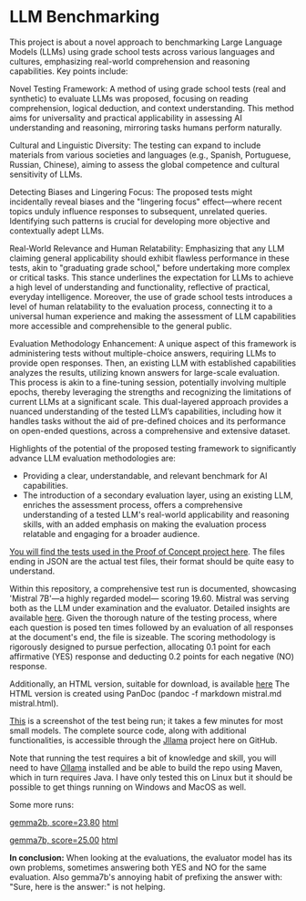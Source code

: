 # LLM Benchmarking

This project is about a novel approach to benchmarking Large Language Models (LLMs) using grade school tests across various languages and cultures, emphasizing real-world comprehension and reasoning capabilities. Key points include:

Novel Testing Framework: A method of using grade school tests (real and synthetic) to evaluate LLMs was proposed, focusing on reading comprehension, logical deduction, and context understanding. This method aims for universality and practical applicability in assessing AI understanding and reasoning, mirroring tasks humans perform naturally.

Cultural and Linguistic Diversity: The testing can expand to include materials from various societies and languages (e.g., Spanish, Portuguese, Russian, Chinese), aiming to assess the global competence and cultural sensitivity of LLMs.

Detecting Biases and Lingering Focus: The proposed tests might incidentally reveal biases and the "lingering focus" effect—where recent topics unduly influence responses to subsequent, unrelated queries. Identifying such patterns is crucial for developing more objective and contextually adept LLMs.

Real-World Relevance and Human Relatability: Emphasizing that any LLM claiming general applicability should exhibit flawless performance in these tests, akin to "graduating grade school," before undertaking more complex or critical tasks. This stance underlines the expectation for LLMs to achieve a high level of understanding and functionality, reflective of practical, everyday intelligence. Moreover, the use of grade school tests introduces a level of human relatability to the evaluation process, connecting it to a universal human experience and making the assessment of LLM capabilities more accessible and comprehensible to the general public.

Evaluation Methodology Enhancement: A unique aspect of this framework is administering tests without multiple-choice answers, requiring LLMs to provide open responses. Then, an existing LLM with established capabilities analyzes the results, utilizing known answers for large-scale evaluation. This process is akin to a fine-tuning session, potentially involving multiple epochs, thereby leveraging the strengths and recognizing the limitations of current LLMs at a significant scale. This dual-layered approach provides a nuanced understanding of the tested LLM’s capabilities, including how it handles tasks without the aid of pre-defined choices and its performance on open-ended questions, across a comprehensive and extensive dataset.

Highlights of the potential of the proposed testing framework to significantly advance LLM evaluation methodologies are:
- Providing a clear, understandable, and relevant benchmark for AI capabilities.
- The introduction of a secondary evaluation layer, using an existing LLM, enriches the assessment process, offers a comprehensive understanding of a tested LLM's real-world applicability and reasoning skills, with an added emphasis on making the evaluation process relatable and engaging for a broader audience.

[You will find the tests used in the Proof of Concept project here](https://github.com/Walter-Stroebel/Jllama/tree/main/src/main/resources). The files ending in JSON are the actual test files, their format should be quite easy to understand.

Within this repository, a comprehensive test run is documented, showcasing 'Mistral 7B'—a highly regarded model— scoring 19.60. Mistral was serving both as the LLM under examination and the evaluator. Detailed insights are available [here](mistral.md). 
Given the thorough nature of the testing process, where each question is posed ten times followed by an evaluation of all responses at the document's end, the file is sizeable.
The scoring methodology is rigorously designed to pursue perfection, allocating 0.1 point for each affirmative (YES) response and deducting 0.2 points for each negative (NO) response.

Additionally, an HTML version, suitable for download, is available [here](mistral.html)
The HTML version is created using PanDoc (pandoc -f markdown mistral.md mistral.html).

[This](running.png) is a screenshot of the test being run; it takes a few minutes for most small models. The complete source code, along with additional functionalities, is accessible through the [Jllama](https://github.com/Walter-Stroebel/Jllama) project here on GitHub.

Note that running the test requires a bit of knowledge and skill, you will need to have [Ollama](https://github.com/ollama/ollama) installed and be able to build the repo using Maven, which in turn requires Java.
I have only tested this on Linux but it should be possible to get things running on Windows and MacOS as well.

Some more runs:

[gemma2b, score=23.80](gemma2b.md) [html](gemma2b.html)

[gemma7b, score=25.00](gemma7b.md) [html](gemma7b.html)

**In conclusion:** When looking at the evaluations, the evaluator model has its own problems, sometimes answering both YES and NO for the same evaluation. Also gemma7b's annoying habit of prefixing the answer with: "Sure, here is the answer:" is not helping.
